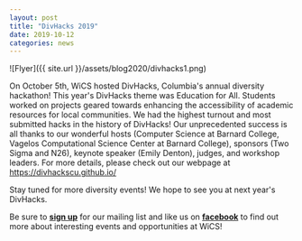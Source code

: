 ```yaml
---
layout: post
title: "DivHacks 2019"
date: 2019-10-12
categories: news
---
```


![Flyer]({{ site.url }}/assets/blog2020/divhacks1.png)

On October 5th, WiCS hosted DivHacks, Columbia's annual diversity hackathon! This year's DivHacks theme was Education for All. Students worked on projects geared towards enhancing the accessibility of academic resources for local communities. We had the highest turnout and most submitted hacks in the history of DivHacks! Our unprecedented success is all thanks to our wonderful hosts (Computer Science at Barnard College, Vagelos Computational Science Center at Barnard College), sponsors (Two Sigma and N26), keynote speaker (Emily Denton), judges, and workshop leaders. For more details, please check out our webpage at https://divhackscu.github.io/

Stay tuned for more diversity events! We hope to see you at next year's DivHacks.

Be sure to [**sign up**][mailinglist] for our mailing list and like us on [**facebook**][facebook] to find out more about interesting events and opportunities at WiCS! 

[mailinglist]: http://columbia.us9.list-manage.com/subscribe?u=4c6a1c710f8ab9cce10272368&id=593b5faa43
[facebook]:https://www.facebook.com/CUWICS

